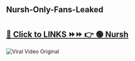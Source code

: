 
 ## Nursh-Only-Fans-Leaked

# <h2><a href="https://clipsfans.com/Nursh&ref=git">🔗 Click to LINKS ⏩⏩ 👉 🟢 Nursh </a></h2>

<a href="https://clipsfans.com/Nursh&ref=git" rel="nofollow" data-target="animated-image.originalLink"><img src="https://i.ibb.co.com/xMMVF88/686577567.gif" alt="Viral Video Original" style="max-width: 100%; display: inline-block;" data-target="animated-image.originalImage"></a>

